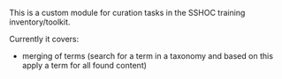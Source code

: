 This is a custom module for curation tasks in the SSHOC training inventory/toolkit.

Currently it covers:
* merging of terms (search for a term in a taxonomy and based on this apply a term for all found content)